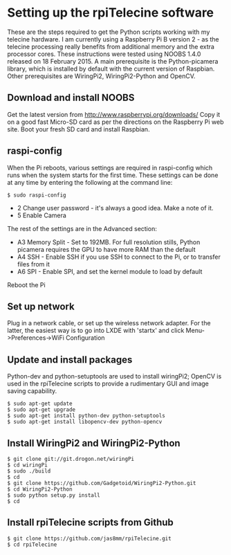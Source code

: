 # Setting up the rpiTelecine software

These are the steps required to get the Python scripts working with my 
telecine hardware. I am currently using a Raspberry Pi B version 2 - as the telecine 
processing really benefits from additional memory and the extra processor cores.
These instructions were tested using NOOBS 1.4.0 released on 18 February 2015.
A main prerequisite is the Python-picamera library, which is installed by default with
the current version of Raspbian. Other prerequisites are WiringPi2, WiringPi2-Python and OpenCV.

## Download and install NOOBS

Get the latest version from http://www.raspberrypi.org/downloads/
Copy it on a good fast Micro-SD card as per the directions on the Raspberry Pi web site. 
Boot your fresh SD card and install Raspbian.

## raspi-config

When the Pi reboots, various settings are required in raspi-config which runs when the system
starts for the first time. These settings can be done at any time by entering the following at the command line:
```
$ sudo raspi-config
```

* 2 Change user password - it's always a good idea. Make a note of it.
* 5 Enable Camera

The rest of the settings are in the Advanced section:

* A3 Memory Split - Set to 192MB. For full resolution stills, Python picamera requires the GPU to have more RAM than the default
* A4 SSH - Enable SSH if you use SSH to connect to the Pi, or to transfer files from it
* A6 SPI - Enable SPI, and set the kernel module to load by default

Reboot the Pi

## Set up network

Plug in a network cable, or set up the wireless network adapter.
For the latter, the easiest way is to go into LXDE with 'startx' and click Menu->Preferences->WiFi Configuration

## Update and install packages
Python-dev and python-setuptools are used to install wiringPi2; OpenCV is used in the rpiTelecine scripts 
to provide a rudimentary GUI and image saving capability.

```
$ sudo apt-get update
$ sudo apt-get upgrade
$ sudo apt-get install python-dev python-setuptools 
$ sudo apt-get install libopencv-dev python-opencv
```

## Install WiringPi2 and WiringPi2-Python

```
$ git clone git://git.drogon.net/wiringPi
$ cd wiringPi 
$ sudo ./build
$ cd 
$ git clone https://github.com/Gadgetoid/WiringPi2-Python.git
$ cd WiringPi2-Python
$ sudo python setup.py install
$ cd
```

## Install rpiTelecine scripts from Github

```
$ git clone https://github.com/jas8mm/rpiTelecine.git
$ cd rpiTelecine
```

